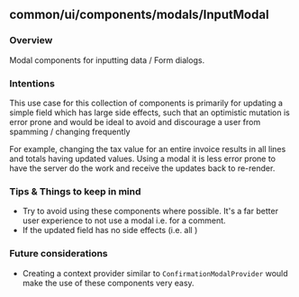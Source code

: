 ## common/ui/components/modals/InputModal

### Overview

Modal components for inputting data / Form dialogs.

### Intentions

This use case for this collection of components is primarily for updating a simple field which has large side effects, such that an optimistic mutation is error prone and would be ideal to avoid and discourage a user from spamming / changing frequently

For example, changing the tax value for an entire invoice results in all lines and totals having updated values. Using a modal it is less error prone to have the server do the work and receive the updates back to re-render.

### Tips & Things to keep in mind

- Try to avoid using these components where possible. It's a far better user experience to not use a modal i.e. for a comment.
- If the updated field has no side effects (i.e. all )

### Future considerations

- Creating a context provider similar to `ConfirmationModalProvider` would make the use of these components very easy.
